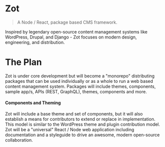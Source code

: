 # Zot

> A Node / React, package based CMS framework.

Inspired by legendary open-source content management systems like WordPress, Drupal, and Django - Zot focuses on modern design, engineering, and distribution.

# The Plan

Zot is under core development but will become a "monorepo" distributing packages that can be used individually or as a whole to run a web based content management system. Packages will include themes, components, sample app/s, APIs (REST, GraphQL), themes, components and more.

#### Components and Theming

Zot will include a base theme and set of components, but it will also establish a means for contributors to extend or replace in implementation. This model is similar to the WordPress theme and plugin contribution model. Zot will be a "universal" React / Node web application including documentation and a styleguide to drive an awesome, modern open-source collaboration.
